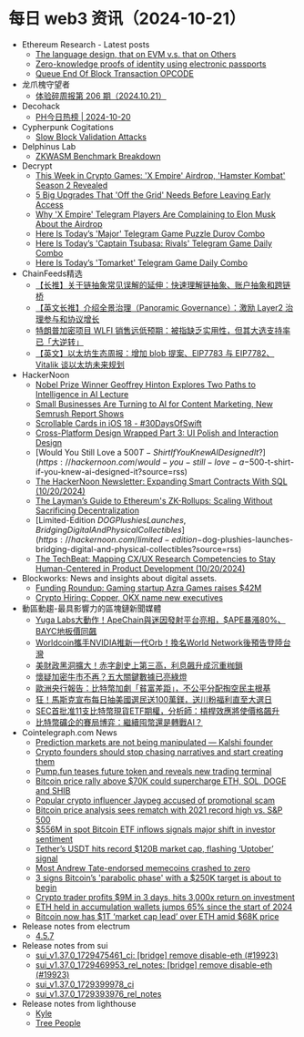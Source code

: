 # 每日 web3 资讯（2024-10-21）

- Ethereum Research - Latest posts
  - [The language design, that on EVM v.s. that on Others](https://ethresear.ch/t/the-language-design-that-on-evm-v-s-that-on-others/9548?page=2#post_24)
  - [Zero-knowledge proofs of identity using electronic passports](https://ethresear.ch/t/zero-knowledge-proofs-of-identity-using-electronic-passports/19263#post_22)
  - [Queue End Of Block Transaction OPCODE](https://ethresear.ch/t/queue-end-of-block-transaction-opcode/19621#post_5)
- 龙爪槐守望者
  - [体验碎周报第 206 期（2024.10.21）](https://www.ftium4.com/ux-weekly-206.html)
- Decohack
  - [PH今日热榜 | 2024-10-20](https://decohack.com/producthunt-daily-2024-10-20/)
- Cypherpunk Cogitations
  - [Slow Block Validation Attacks](https://blog.lopp.net/slow-block-validation-attacks/)
- Delphinus Lab
  - [ZKWASM Benchmark Breakdown](https://delphinuslab.com/2024/10/20/zkwasm-benchmark-breakdown/)
- Decrypt
  - [This Week in Crypto Games: 'X Empire' Airdrop, 'Hamster Kombat' Season 2 Revealed](https://decrypt.co/287157/this-week-crypto-games-x-empire-hamster-kombat)
  - [5 Big Upgrades That 'Off the Grid' Needs Before Leaving Early Access](https://decrypt.co/287082/5-upgrades-off-the-grid-needs)
  - [Why 'X Empire' Telegram Players Are Complaining to Elon Musk About the Airdrop](https://decrypt.co/287355/x-empire-players-complaining-elon-musk-airdrop)
  - [Here Is Today’s 'Major' Telegram Game Puzzle Durov Combo](https://decrypt.co/resources/here-is-todays-major-telegram-puzzle-durov-combo)
  - [Here Is Today’s 'Captain Tsubasa: Rivals' Telegram Game Daily Combo](https://decrypt.co/resources/captain-tsubasa-rivals-telegram-game-daily-combo)
  - [Here Is Today’s 'Tomarket' Telegram Game Daily Combo](https://decrypt.co/resources/here-is-todays-tomarket-telegram-game-daily-combo)
- ChainFeeds精选
  - [【长推】关于链抽象常见误解的延伸：快速理解链抽象、账户抽象和跨链桥](https://www.chainfeeds.xyz/feed/detail/63fd52b4-fca6-43c0-80ac-82dd0e69726a)
  - [【英文长推】介绍全景治理（Panoramic Governance）：激励 Layer2 治理参与和协议增长](https://www.chainfeeds.xyz/feed/detail/d54f6523-0ff6-45d2-895b-42f388de1574)
  - [特朗普加密项目 WLFI 销售远低预期：被指缺乏实用性，但其大选支持率已「大逆转」](https://www.chainfeeds.xyz/feed/detail/b015fd08-48ba-421f-bc60-d3ce849c6f81)
  - [【英文】以太坊生态周报：增加 blob 提案、EIP7783 与 EIP7782、Vitalik 谈以太坊未来规划](https://www.chainfeeds.xyz/feed/detail/aae82283-80c1-4544-9579-2c135f9948a2)
- HackerNoon
  - [Nobel Prize Winner Geoffrey Hinton Explores Two Paths to Intelligence in AI Lecture](https://hackernoon.com/nobel-prize-winner-geoffrey-hinton-explores-two-paths-to-intelligence-in-ai-lecture?source=rss)
  - [Small Businesses Are Turning to AI for Content Marketing, New Semrush Report Shows](https://hackernoon.com/small-businesses-are-turning-to-ai-for-content-marketing-new-semrush-report-shows?source=rss)
  - [Scrollable Cards in iOS 18 - #30DaysOfSwift](https://hackernoon.com/scrollable-cards-in-ios-18-30daysofswift?source=rss)
  - [Cross-Platform Design Wrapped Part 3: UI Polish and Interaction Design](https://hackernoon.com/cross-platform-design-wrapped-part-3-ui-polish-and-interaction-design?source=rss)
  - [Would You Still Love a $500 T-Shirt If You Knew AI Designed It?](https://hackernoon.com/would-you-still-love-a-$500-t-shirt-if-you-knew-ai-designed-it?source=rss)
  - [The HackerNoon Newsletter: Expanding Smart Contracts With SQL (10/20/2024)](https://hackernoon.com/10-20-2024-newsletter?source=rss)
  - [The Layman’s Guide to Ethereum's ZK-Rollups: Scaling Without Sacrificing Decentralization](https://hackernoon.com/the-laymans-guide-to-ethereums-zk-rollups-scaling-without-sacrificing-decentralization?source=rss)
  - [Limited-Edition $DOG Plushies Launches, Bridging Digital And Physical Collectibles](https://hackernoon.com/limited-edition-$dog-plushies-launches-bridging-digital-and-physical-collectibles?source=rss)
  - [The TechBeat: Mapping CX/UX Research Competencies to Stay Human-Centered in Product Development (10/20/2024)](https://hackernoon.com/10-20-2024-techbeat?source=rss)
- Blockworks: News and insights about digital assets.
  - [Funding Roundup: Gaming startup Azra Games raises $42M](https://blockworks.co/news/azra-mobile-gaming-studio-fundraise)
  - [Crypto Hiring: Copper, OKX name new executives](https://blockworks.co/news/copper-okx-name-new-executives)
- 動區動趨-最具影響力的區塊鏈新聞媒體
  - [Yuga Labs大動作！ApeChain與迷因發射平台亮相，$APE暴漲80%、BAYC地板價同飆](https://www.blocktempo.com/yuga-labs-makes-a-bold-move-apechain-and-meme-launch-platform-unveiled/)
  - [Worldcoin攜手NVIDIA推新一代Orb！換名World Network後預告登陸台灣](https://www.blocktempo.com/worldcoin-partners-with-nvidia-to-launch-the-next-generation-orb/)
  - [美財政黑洞擴大！赤字創史上第三高，利息飆升成沉重枷鎖](https://www.blocktempo.com/u-s-fiscal-hole-expands-deficit-reaches-third-highest-in-history/)
  - [懷疑加密牛市不再？五大關鍵數據已亮綠燈](https://www.blocktempo.com/five-data-points-analyzing-the-current-market-is-the-bull-run-primed-to-begin/)
  - [歐洲央行報告：比特幣加劇「貧富差距」，不公平分配掏空民主根基](https://www.blocktempo.com/european-central-bank-scholar-bitcoin-worsens-the-wealth-gap/)
  - [狂！馬斯克宣布每日抽美國選民送100萬鎂，送川粉福利直至大選日](https://www.blocktempo.com/musk-announces-daily-1-million-giveaway-to-u-s-voters/)
  - [SEC首批准11支比特幣現貨ETF期權，分析師：槓桿效應將使價格飆升](https://www.blocktempo.com/the-sec-fully-approves-the-listing-of-bitcoin-spot-etf-options-on-nyse-and-cboe/)
  - [比特幣礦企的賽局博弈：繼續囤幣還是轉戰AI？](https://www.blocktempo.com/the-strategic-game-for-bitcoin-mining-companies-continue-hoarding-coins-or-pivot-to-ai/)
- Cointelegraph.com News
  - [Prediction markets are not being manipulated — Kalshi founder](https://cointelegraph.com/news/prediction-markets-not-manipulated-kalshi-founder?utm_source=rss_feed&utm_medium=rss&utm_campaign=rss_partner_inbound)
  - [Crypto founders should stop chasing narratives and start creating them](https://cointelegraph.com/news/crypto-founders-narratives-markets-investments?utm_source=rss_feed&utm_medium=rss&utm_campaign=rss_partner_inbound)
  - [Pump.fun teases future token and reveals new trading terminal](https://cointelegraph.com/news/pump-fun-teases-future-token-reveals-new-trading-terminal?utm_source=rss_feed&utm_medium=rss&utm_campaign=rss_partner_inbound)
  - [Bitcoin price rally above $70K could supercharge ETH, SOL, DOGE and SHIB](https://cointelegraph.com/news/bitcoin-looks-ready-to-charge-above-70-000-pulling-eth-sol-doge-and-shib-higher?utm_source=rss_feed&utm_medium=rss&utm_campaign=rss_partner_inbound)
  - [Popular crypto influencer Jaypeg accused of promotional scam](https://cointelegraph.com/news/popular-crypto-influencer-jaypeg-accused-promotional-scam?utm_source=rss_feed&utm_medium=rss&utm_campaign=rss_partner_inbound)
  - [Bitcoin price analysis sees rematch with 2021 record high vs. S&amp;P 500](https://cointelegraph.com/news/bitcoin-price-analysis-rematch-2021-record-high-sp-500?utm_source=rss_feed&utm_medium=rss&utm_campaign=rss_partner_inbound)
  - [$556M in spot Bitcoin ETF inflows signals major shift in investor sentiment](https://cointelegraph.com/news/556m-spot-bitcoin-etf-inflows-investors?utm_source=rss_feed&utm_medium=rss&utm_campaign=rss_partner_inbound)
  - [Tether’s USDT hits record $120B market cap, flashing ‘Uptober’ signal](https://cointelegraph.com/news/tether-usdt-record-120-b-market-cap-uptober-signal?utm_source=rss_feed&utm_medium=rss&utm_campaign=rss_partner_inbound)
  - [Most Andrew Tate-endorsed memecoins crashed to zero](https://cointelegraph.com/news/andrew-tate-endorsed-memecoins-crashed-zero?utm_source=rss_feed&utm_medium=rss&utm_campaign=rss_partner_inbound)
  - [3 signs Bitcoin’s &#039;parabolic phase&#039; with a $250K target is about to begin](https://cointelegraph.com/news/3-signs-bitcoin-parabolic-phase-250k-target-begin?utm_source=rss_feed&utm_medium=rss&utm_campaign=rss_partner_inbound)
  - [Crypto trader profits $9M in 3 days, hits 3,000x return on investment](https://cointelegraph.com/news/crypto-trader-9-m-profit-3-days-3000-fold-return-on-investment?utm_source=rss_feed&utm_medium=rss&utm_campaign=rss_partner_inbound)
  - [ETH held in accumulation wallets jumps 65% since the start of 2024](https://cointelegraph.com/news/ethereum-accumulation-addresses-wallets-spike-crypto-2024-cryptoquant-data?utm_source=rss_feed&utm_medium=rss&utm_campaign=rss_partner_inbound)
  - [Bitcoin now has $1T ‘market cap lead’ over ETH amid $68K price](https://cointelegraph.com/news/bitcoin-ethereum-crypto-market-capitalization-68k-price?utm_source=rss_feed&utm_medium=rss&utm_campaign=rss_partner_inbound)
- Release notes from electrum
  - [4.5.7](https://github.com/spesmilo/electrum/releases/tag/4.5.7)
- Release notes from sui
  - [sui_v1.37.0_1729475461_ci: [bridge] remove disable-eth (#19923)](https://github.com/MystenLabs/sui/releases/tag/sui_v1.37.0_1729475461_ci)
  - [sui_v1.37.0_1729469953_rel_notes: [bridge] remove disable-eth (#19923)](https://github.com/MystenLabs/sui/releases/tag/sui_v1.37.0_1729469953_rel_notes)
  - [sui_v1.37.0_1729399978_ci](https://github.com/MystenLabs/sui/releases/tag/sui_v1.37.0_1729399978_ci)
  - [sui_v1.37.0_1729393976_rel_notes](https://github.com/MystenLabs/sui/releases/tag/sui_v1.37.0_1729393976_rel_notes)
- Release notes from lighthouse
  - [Kyle](https://github.com/sigp/lighthouse/releases/tag/v5.2.1)
  - [Tree People](https://github.com/sigp/lighthouse/releases/tag/v5.2.0)
